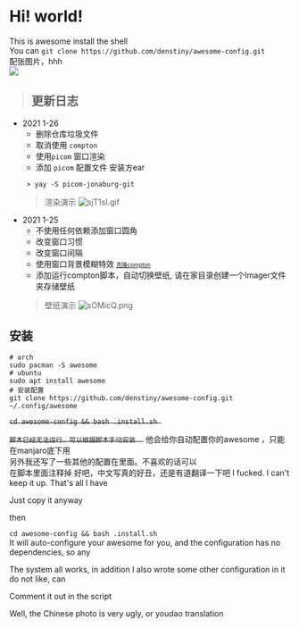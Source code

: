 # Hi! world!
This is awesome install the shell       
You can `git clone https://github.com/denstiny/awesome-config.git`      
配张图片，hhh       
![](https://i.bmp.ovh/imgs/2020/05/fce9611a63c196ee.png)

> ## 更新日志  <br>  
* 2021 1-26
	* 删除仓库垃圾文件
	* 取消使用 `compton` 
	* 使用`picom` 窗口渲染
	* 添加 `picom` 配置文件 
	安装方ear
	```shell
	 > yay -S picom-jonaburg-git
	```
	> 渲染演示
	![sjT1sI.gif](https://s3.ax1x.com/2021/01/26/sjT1sI.gif)
* 2021 1-25  
	* 不使用任何依赖添加窗口圆角
	* 改变窗口习惯
	* 改变窗口间隔
	* 使用窗口背景模糊特效 <u><font size=1>克隆[compton](https://github.com/denstiny/compton)</font></u>
	* 添加运行compton脚本，自动切换壁纸, 请在家目录创建一个Imager文件夹存储壁纸
	> 壁纸演示
	![sOMicQ.png](https://s3.ax1x.com/2021/01/25/sOMicQ.png)

## 安装
```shell
# arch 
sudo pacman -S awesome
# ubuntu
sudo apt install awesome
# 安装配置
git clone https://github.com/denstiny/awesome-config.git ~/.config/awesome
```
~~` cd awesome-config && bash .install.sh  `~~  

~~`
脚本已经无法运行，可以根据脚本手动安装  
`~~ 
他会给你自动配置你的awesome ，只能在manjaro底下用           
另外我还写了一些其他的配置在里面。不喜欢的话可以  
在脚本里面注释掉
好吧，中文写真的好丑，还是有道翻译一下吧
I fucked. I can't keep it up. That's all I have

Just copy it anyway

then


`cd awesome-config && bash .install.sh `  
It will auto-configure your awesome for you, and the configuration has no dependencies, so any

The system all works, in addition I also wrote some other configuration in it do not like, can

Comment it out in the script

Well, the Chinese photo is very ugly, or youdao translation 

